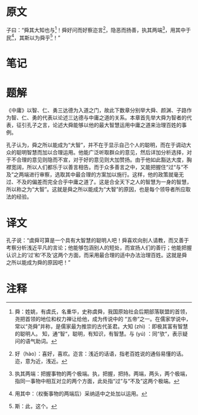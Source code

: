 # 原文
子曰：“舜其大知也与[^1]！舜好问而好察迩言[^2]，隐恶而扬善，执其两端[^3]，用其中于民[^4]，其斯以为舜乎[^5]！”
# 笔记

# 题解
《中庸》以智、仁、勇三达德为入道之门，故此下数章分别举大舜、颜渊、子路作为智、仁、勇的代表以论述三达德与中庸之道的关系。本章首先举大舜为智者的代表，征引孔子之言，论述大舜能够以他的最大智慧运用中庸之道来治理百姓的事例。

孔子认为，舜之所以能成为“大智”，并不在于显示自己个人的聪明，而在于调动大众的聪明智慧而加以合理运用。他能广泛听取群众的意见，然后详加分析选择，对于不合理的意见则隐而不宣，对于好的意见则大加赞扬。由于他如此豁达大度，胸襟宽阔，所以人们都乐于以善言相告。而于众多善言之中，又能把握住“过“与“不及”之两端进行审察，选取其中最合理的方案加以施行。这样，他的政策就毫无过、不及的偏差而完全合乎中庸之道了。这是合全天下之人的智慧为一身的智慧，所以称之为“大智”。这就是舜之所以能成为“大智”的原因，也是每个领导者所应取法的经验。
# 译文
孔子说：“虞舜可算是一个具有大智慧的聪明人吧！舜喜欢向别人请教，而又善于考察分析浅近平凡的言论；他能够包涵别人的短处，而宣扬人们的善行；他能把握认识上的‘过’和‘不及’这两个方面，而采用最合理的适中办法治理百姓。这就是舜之所以能成为舜的原因吧！”
# 注释

[^1]: 舜：姓姚，有虞氏，名重华，史称虞舜，我国原始社会后期部落联盟的首领，尧把首领的地位和权力禅让给他，成为传说中的 “五帝”之一。在儒家学说中，常以“尧舜”并称，是儒家最为推崇的古代圣君。大知 (zhì) ：即极其富有智慧的聪明人。 知，通“智“，聪明，有知识，有智慧。与 (yú) ：同“欤“，表示疑 问的语气助词。
[^2]: 好（hào）：喜好，喜欢。迩言：浅近的话语，指老百姓说的通俗易懂的话。迩，意为近，浅近。
[^3]: 执其两端：把握事物的两个极端。执，把握，把持。两端，两头，两个极端，指同一事物中相互对立的两个方面，此处指“过”与“不及”这两个极端。
[^4]: 用其中：（权衡事物的两端后）采纳适中之处加以运用。
[^5]: 斯：此，这个。